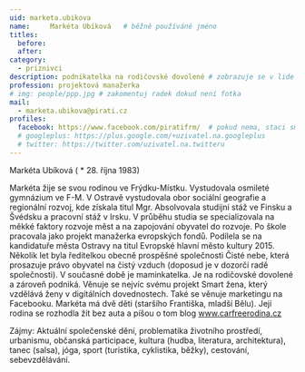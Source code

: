 ```yaml
---
uid: marketa.ubikova
name:     Markéta Ubíková  	# běžně používáné jméno
titles:
  before:
  after:
category:
  - priznivci
description: podnikatelka na rodičovské dovolené # zobrazuje se v lide
profession: projektová manažerka
# img: people/ppp.jpg # zakomentuj radek dokud není fotka
mail:
  - marketa.ubikova@pirati.cz
profiles:
  facebook: https://www.facebook.com/piratifrm/  # pokud nema, staci smazat tuto radku
  # googleplus: https://plus.google.com/+uzivatel.na.googleplus
  # twitter: https://twitter.com/uzivatel.na.twitteru
---
```

Markéta Ubíková ( * 28. října 1983)

Markéta žije se svou rodinou ve Frýdku-Místku.
Vystudovala osmileté gymnázium ve F-M. V Ostravě vystudovala obor sociální geografie a regionální rozvoj, kde získala titul Mgr.
Absolvovala studijní stáž ve Finsku a Švédsku a pracovní stáž v Irsku. V průběhu studia se specializovala na měkké faktory rozvoje měst a na zapojování obyvatel do rozvoje.
Po škole pracovala jako projekt manažerka evropských fondů. Podílela se na kandidatuře města Ostravy na titul Evropské hlavní město kultury 2015.
Několik let byla ředitelkou obecně prospěšné společnosti Čisté nebe, která prosazuje právo obyvatel na čistý vzduch (doposud je v dozorčí radě společnosti).
V současné době je maminkatelka. Je na rodičovské dovolené a zároveň podniká.
Věnuje se nejvíc svému projekt Smart žena, který vzdělává ženy v digitálních dovednostech. Také se věnuje marketingu na Facebooku. 
Markéta má dvě děti (staršího Františka, mladší Bělu). Její rodina se rozhodla žít bez auta a píšou o tom blog www.carfreerodina.cz 

Zájmy: Aktuální společenské dění, problematika životního prostředí, urbanismu, občanská participace, kultura (hudba, literatura, architektura), tanec (salsa), jóga, sport (turistika, cyklistika, běžky), cestování, sebevzdělávání. 


